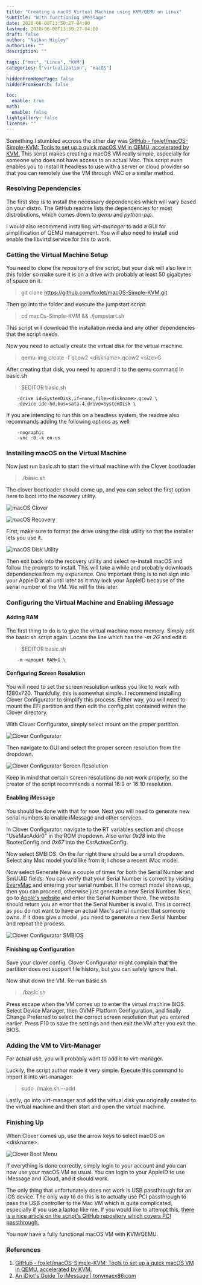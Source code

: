 ```yaml
---
title: "Creating a macOS Virtual Machine using KVM/QEMU on Linux"
subtitle: "With functioning iMessage"
date: 2020-06-08T13:50:27-04:00
lastmod: 2020-06-08T13:50:27-04:00
draft: false
author: "Nathan Higley"
authorLink: ""
description: ""

tags: ["mac", "Linux", "KVM"]
categories: ["virtualization", "macOS"]

hiddenFromHomePage: false
hiddenFromSearch: false

toc:
  enable: true
math:
  enable: false
lightgallery: false
license: ""
---
```



Something I stumbled accross the other day was [GitHub - foxlet/macOS-Simple-KVM: Tools to set up a quick macOS VM in QEMU, accelerated by KVM.](https://github.com/foxlet/macOS-Simple-KVM) This script makes creating a macOS VM really simple, especially for someone who does not have access to an actual Mac.  This script even enables you to install it headless to use with a server or cloud provider so that you can remotely use the VM through VNC or a similar method.  

### Resolving Dependencies

The first step is to install the necessary dependencies which will vary based on your distro.  The GitHub readme lists the dependencies for most distrobutions, which comes down to *qemu* and *python-pip*.  

I would also recommend installing *virt-manager* to add a GUI for simplification of QEMU management. You will also need to install and enable the libvirtd service for this to work.

### Getting the Virtual Machine Setup

You need to clone the repository of the script, but your disk will also live in this folder so make sure it is on a drive with probably at least 50 gigabytes of space on it.

>git clone https://github.com/foxlet/macOS-Simple-KVM.git

Then go into the folder and execute the jumpstart script:
> cd macOs-Simple-KVM && ./jumpstart.sh

This script will download the installation media and any other dependencies that the script needs.

Now you need to actually create the virtual disk for the virtual machine.

> qemu-img create -f qcow2 \<diskname>.qcow2 \<size>G

After creating that disk, you need to append it to the qemu command in basic.sh

>$EDITOR basic.sh
```
    -drive id=SystemDisk,if=none,file=<diskname>.qcow2 \
    -device ide-hd,bus=sata.4,drive=SystemDisk \
```

If you are intending to run this on a headless system, the readme also recommands adding the following options as well:
```
    -nographic
    -vnc :0 -k en-us
```

### Installing macOS on the Virtual Machine

Now just run basic.sh to start the virtual machine with the Clover bootloader
>./basic.sh


The clover bootloader should come up, and you can select the first option here to boot into the recovery utility.

![macOS Clover](macosclover.png)

![macOS Recovery](macosrecovery.png)

First, make sure to format the drive using the disk utility so that the installer lets you use it.

![macOS Disk Utility](macoserasedisk.png)

Then exit back into the recovery utility and select re-install macOS and follow the prompts to install.  This will take a while and probably downloads dependencies from my experience.  One important thing is to not sign into your AppleID at all until later as it may lock your AppleID because of the serial number of the VM.  We will fix this later.

### Configuring the Virtual Machine and Enabling iMessage

#### Adding RAM

The first thing to do is to give the virtual machine more memory.  Simply edit the basic.sh script again.  Locate the line which has the *-m 2G* and edit it.

>$EDITOR basic.sh
```
    -m <amount RAM>G \
```

#### Configuring Screen Resolution

You will need to set the screen resolution unless you like to work with 1280x720.  Thankfully, this is somewhat simple.  I recommend installing Clover Configurator to simplify this process. Either way, you will need to mount the EFI partition and then edit the config.plst contained within the Clover directory.  

With Clover Configurator, simply select mount on the proper partition.

![Clover Configurator](mountefimac.png)

Then navigate to GUI and select the proper screen resolution from the dropdown.

![Clover Configurator Screen Resolution](screenresmac.png)

Keep in mind that certain screen resolutions do not work properly, so the creator of the script recommends a normal 16:9 or 16:10 resolution.

#### Enabling iMessage

You should be done with that for now.  Next you will need to generate new serial numbers to enable iMessage and other services.  

In Clover Configurator, navigate to the RT variables section and choose "UseMacAddr0" in the ROM dropdown.  Also enter *0x28* into the BooterConfig and *0x67* into the CsrActiveConfig.

Now select SMBIOS.  On the far right there should be a small dropdown.  Select any Mac model you'd like from it; I chose a recent iMac model.

Now select Generate New a couple of times for both the Serial Number and SmUUID fields.  You can verify that your Serial Number is correct by visiting [EveryMac](https://everymac.com/ultimate-mac-lookup/) and entering your serial number.  If the correct model shows up, then you can proceed, otherwise just generate a new Serial Number.  Next, go to [Apple's website](https://checkcoverage.apple.com) and enter the Serial Number there.  The website should return you an error that the Serial Number is invalid.  This is correct as you do not want to have an actual Mac's serial number that someone owns.  If it does give a model, you need to generate a new Serial Number and repeat the process.

![Clover Configurator SMBIOS](macsmbios.png)

#### Finishing up Configuration

Save your clover config.  Clover Configurator might complain that the partition does not support file history, but you can safely ignore that.

Now shut down the VM.  Re-run basic.sh
>./basic.sh

Press escape when the VM comes up to enter the virtual machine BIOS.  Select Device Manager, then OVMF Platform Configuration, and finally Change Preferred to select the correct screen resolution that you entered earlier.  Press F10 to save the settings and then exit the VM after you exit the BIOS.

### Adding the VM to Virt-Manager

For actual use, you will probably want to add it to virt-manager.

Luckily, the script author made it very simple.  Execute this command to import it into virt-manager:

>sudo ./make.sh --add

Lastly, go into virt-manager and add the virtual disk you originally created to the virtual machine and then start and open the virtual machine.

### Finishing Up

When Clover comes up, use the arrow keys to select macOS on \<diskname>.

![Clover Boot Menu](macosboot.png)

If everything is done correctly, simply login to your account and you can now use your macOS VM as usual.  You can login to your AppleID to use iMessage and iCloud, and it should work.

The only thing that unfortunately does not work is USB passthrough for an iOS device.  The only way to do this is to actually use PCI passthrough to pass the USB controller to the Mac VM which is quite complicated, especially if you use a laptop like me.  If you would like to attempt this, [there is a nice article on the script's GitHub repository which covers PCI passthrough.](https://github.com/foxlet/macOS-Simple-KVM/blob/master/docs/guide-passthrough.md)

You now have a fully functional macOS VM with KVM/QEMU.

### References
1) [GitHub - foxlet/macOS-Simple-KVM: Tools to set up a quick macOS VM in QEMU, accelerated by KVM.](https://github.com/foxlet/macOS-Simple-KVM)
2) [An iDiot's Guide To iMessage \| tonymacx86.com](https://www.tonymacx86.com/threads/an-idiots-guide-to-imessage.196827/)

